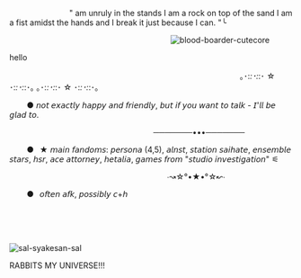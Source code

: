 ⠀⠀⠀⠀⠀⠀⠀⠀⠀⠀ " am unruly in the stands I am a rock on top of the sand I am a fist amidst the hands and I break it just because I can. "╰

⠀⠀⠀⠀⠀⠀⠀⠀⠀⠀⠀⠀⠀⠀⠀⠀⠀⠀⠀⠀⠀⠀⠀⠀⠀⠀⠀⠀![blood-boarder-cutecore](https://github.com/user-attachments/assets/7b851a72-f1e6-418e-82ca-2a4b54959c34)



hello


⠀⠀⠀⠀⠀⠀⠀⠀⠀⠀⠀⠀⠀⠀⠀⠀⠀⠀⠀⠀⠀⠀⠀⠀⠀⠀⠀⠀⠀⠀⠀⠀⠀⠀⠀⠀⠀⠀⠀⠀｡･:*:･:*:･ ☆ ･:*:･:*:･｡                 ｡･:*:･:*:･ ☆ ･:*:･:*:･｡


⠀⠀⠀● 𝘯𝘰𝘵 𝘦𝘹𝘢𝘤𝘵𝘭𝘺 𝘩𝘢𝘱𝘱𝘺 𝘢𝘯𝘥 𝘧𝘳𝘪𝘦𝘯𝘥𝘭𝘺, 𝘣𝘶𝘵 𝘪𝘧 𝘺𝘰𝘶 𝘸𝘢𝘯𝘵 𝘵𝘰 𝘵𝘢𝘭𝘬 - 𝘐'𝘭𝘭 𝘣𝘦 𝘨𝘭𝘢𝘥 𝘵𝘰. 

⠀⠀⠀⠀⠀⠀⠀⠀⠀⠀⠀⠀⠀⠀⠀⠀⠀⠀⠀⠀⠀⠀⠀⠀⠀───────•••───────

⠀⠀⠀●⠀★ 𝘮𝘢𝘪𝘯 𝘧𝘢𝘯𝘥𝘰𝘮𝘴: 𝘱𝘦𝘳𝘴𝘰𝘯𝘢 (4,5), 𝘢𝘭𝘯𝘴𝘵, 𝘴𝘵𝘢𝘵𝘪𝘰𝘯 𝘴𝘢𝘪𝘩𝘢𝘵𝘦, 𝘦𝘯𝘴𝘦𝘮𝘣𝘭𝘦 𝘴𝘵𝘢𝘳𝘴, 𝘩𝘴𝘳, 𝘢𝘤𝘦 𝘢𝘵𝘵𝘰𝘳𝘯𝘦𝘺, 𝘩𝘦𝘵𝘢𝘭𝘪𝘢, 𝘨𝘢𝘮𝘦𝘴 𝘧𝘳𝘰𝘮 "𝘴𝘵𝘶𝘥𝘪𝘰 𝘪𝘯𝘷𝘦𝘴𝘵𝘪𝘨𝘢𝘵𝘪𝘰𝘯" ⚟

⠀⠀⠀⠀⠀⠀⠀⠀⠀⠀⠀⠀⠀⠀⠀⠀⠀⠀⠀⠀⠀⠀⠀  ⠀⠀⠀⠀∙↝☆°•★•°☆↜∙

⠀⠀⠀●⠀𝘰𝘧𝘵𝘦𝘯 𝘢𝘧𝘬, 𝘱𝘰𝘴𝘴𝘪𝘣𝘭𝘺 𝘤+𝘩

⠀⠀⠀⠀⠀⠀⠀⠀⠀⠀⠀⠀⠀⠀⠀⠀⠀⠀⠀⠀⠀⠀⠀⠀⠀⠀⠀⠀⠀⠀⠀⠀⠀⠀⠀⠀⠀⠀⠀⠀⠀⠀⠀⠀⠀⠀⠀⠀⠀⠀⠀⠀⠀⠀⠀⠀⠀⠀⠀⠀⠀⠀⠀⠀⠀⠀⠀⠀⠀⠀⠀⠀⠀⠀⠀⠀⠀⠀⠀⠀⠀⠀⠀⠀⠀⠀⠀⠀⠀⠀⠀⠀⠀⠀⠀⠀⠀⠀⠀⠀⠀⠀⠀⠀⠀⠀⠀⠀⠀⠀⠀⠀⠀⠀⠀⠀⠀⠀⠀⠀⠀⠀⠀⠀⠀⠀

![sal-syakesan-sal](https://github.com/user-attachments/assets/fcb42c5d-5f99-4ace-8ff0-c3aa9e5434e1)

RABBITS MY UNIVERSE!!!
